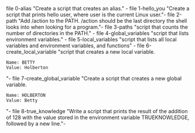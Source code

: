 file 0-alias "Create a script that creates an alias." -
file 1-hello_you "Create a script that prints hello user, where user is the current Linux user."-
file 2-path "Add /action to the PATH. /action should be the last directory the shell looks into when looking for a program."-
file 3-paths "script that counts the number of directories in the PATH." -
file 4-global_variables "script that lists environment variables." -
file 5-local_variables "script that lists all local variables and environment variables, and functions" -
file 6-create_local_variable "script that creates a new local variable.

    Name: BETTY
    Value: Holberton
"-
file 7-create_global_variable "Create a script that creates a new global variable.

    Name: HOLBERTON
    Value: Betty
"-
file 8-true_knowledge "Write a script that prints the result of the addition of 128 with the value stored in the environment variable TRUEKNOWLEDGE, followed by a new line."-

